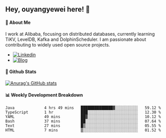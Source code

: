 ## Hey, ouyangyewei here! :wave:

#### :rocket: About Me
I work at Alibaba, focusing on distributed databases, currently learning TiKV, LevelDB, Kafka and DolphinScheduler. I am passionate about contributing to widely used open source projects.

- [![Linkedin](https://img.shields.io/badge/LinkedIn-ouyangyewei-blue)](https://www.linkedin.com/in/ouyangyewei/)
- [![Blog](https://img.shields.io/badge/Blog-yeweiouyang-orange)](https://blog.csdn.net/yeweiouyang)

#### :star2: Github Stats
[![Anurag's GitHub stats](https://github-readme-stats.vercel.app/api?username=ouyangyewei&show_icons=true&cache_seconds=3600&theme=tokyonight)](https://github.com/anuraghazra/github-readme-stats)

#### :bar_chart: Weekly Development Breakdown
<!--START_SECTION:waka-->

```text
Java             4 hrs 49 mins   ██████████████▓░░░░░░░░░░   59.12 %
TypeScript       1 hr            ███░░░░░░░░░░░░░░░░░░░░░░   12.30 %
YAML             49 mins         ██▓░░░░░░░░░░░░░░░░░░░░░░   10.12 %
Bash             37 mins         ██░░░░░░░░░░░░░░░░░░░░░░░   07.64 %
Text             27 mins         █▒░░░░░░░░░░░░░░░░░░░░░░░   05.55 %
HTML             7 mins          ▒░░░░░░░░░░░░░░░░░░░░░░░░   01.52 %
```

<!--END_SECTION:waka-->
